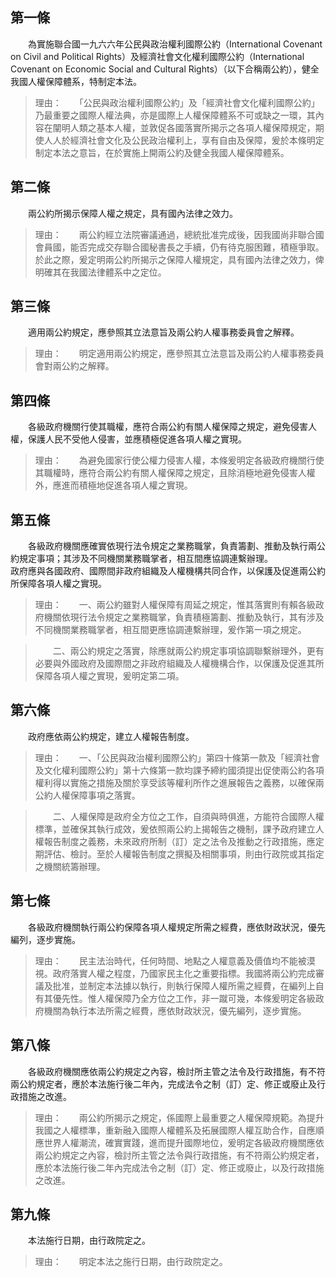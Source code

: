 第一條 
-------
　　為實施聯合國一九六六年公民與政治權利國際公約（International Covenant on Civil and Political Rights）及經濟社會文化權利國際公約（International Covenant on Economic  Social and Cultural Rights）（以下合稱兩公約），健全我國人權保障體系，特制定本法。  
> 理由：　　「公民與政治權利國際公約」及「經濟社會文化權利國際公約」乃最重要之國際人權法典，亦是國際上人權保障體系不可或缺之一環，其內容在闡明人類之基本人權，並敦促各國落實所揭示之各項人權保障規定，期使人人於經濟社會文化及公民政治權利上，享有自由及保障，爰於本條明定制定本法之意旨，在於實施上開兩公約及健全我國人權保障體系。



第二條 
-------
　　兩公約所揭示保障人權之規定，具有國內法律之效力。  
> 理由：　　兩公約經立法院審議通過，總統批准完成後，因我國尚非聯合國會員國，能否完成交存聯合國秘書長之手續，仍有待克服困難，積極爭取。於此之際，爰定明兩公約所揭示之保障人權規定，具有國內法律之效力，俾明確其在我國法律體系中之定位。



第三條 
-------
　　適用兩公約規定，應參照其立法意旨及兩公約人權事務委員會之解釋。  
> 理由：　　明定適用兩公約規定，應參照其立法意旨及兩公約人權事務委員會對兩公約之解釋。



第四條 
-------
　　各級政府機關行使其職權，應符合兩公約有關人權保障之規定，避免侵害人權，保護人民不受他人侵害，並應積極促進各項人權之實現。  
> 理由：　　為避免國家行使公權力侵害人權，本條爰明定各級政府機關行使其職權時，應符合兩公約有關人權保障之規定，且除消極地避免侵害人權外，應進而積極地促進各項人權之實現。



第五條 
-------
　　各級政府機關應確實依現行法令規定之業務職掌，負責籌劃、推動及執行兩公約規定事項；其涉及不同機關業務職掌者，相互間應協調連繫辦理。  
政府應與各國政府、國際間非政府組織及人權機構共同合作，以保護及促進兩公約所保障各項人權之實現。  
> 理由：　　一、兩公約雖對人權保障有周延之規定，惟其落實則有賴各級政府機關依現行法令規定之業務職掌，負責積極籌劃、推動及執行，其有涉及不同機關業務職掌者，相互間更應協調連繫辦理，爰作第一項之規定。

> 　　二、兩公約規定之落實，除應就兩公約規定事項協調聯繫辦理外，更有必要與外國政府及國際間之非政府組織及人權機構合作，以保護及促進其所保障各項人權之實現，爰明定第二項。



第六條 
-------
　　政府應依兩公約規定，建立人權報告制度。  
> 理由：　　一、「公民與政治權利國際公約」第四十條第一款及「經濟社會及文化權利國際公約」第十六條第一款均課予締約國須提出促使兩公約各項權利得以實施之措施及關於享受該等權利所作之進展報告之義務，以確保兩公約人權保障事項之落實。

> 　　二、人權保障是政府全方位之工作，自須與時俱進，方能符合國際人權標準，並確保其執行成效，爰依照兩公約上揭報告之機制，課予政府建立人權報告制度之義務，未來政府所制（訂）定之法令及推動之行政措施，應定期評估、檢討。至於人權報告制度之撰擬及相關事項，則由行政院或其指定之機關統籌辦理。



第七條 
-------
　　各級政府機關執行兩公約保障各項人權規定所需之經費，應依財政狀況，優先編列，逐步實施。  
> 理由：　　民主法治時代，任何時間、地點之人權意義及價值均不能被漠視。政府落實人權之程度，乃國家民主化之重要指標。我國將兩公約完成審議及批准，並制定本法據以執行，則執行保障人權所需之經費，在編列上自有其優先性。惟人權保障乃全方位之工作，非一蹴可幾，本條爰明定各級政府機關為執行本法所需之經費，應依財政狀況，優先編列，逐步實施。



第八條 
-------
　　各級政府機關應依兩公約規定之內容，檢討所主管之法令及行政措施，有不符兩公約規定者，應於本法施行後二年內，完成法令之制（訂）定、修正或廢止及行政措施之改進。  
> 理由：　　兩公約所揭示之規定，係國際上最重要之人權保障規範。為提升我國之人權標準，重新融入國際人權體系及拓展國際人權互助合作，自應順應世界人權潮流，確實實踐，進而提升國際地位，爰明定各級政府機關應依兩公約規定之內容，檢討所主管之法令與行政措施，有不符兩公約規定者，應於本法施行後二年內完成法令之制（訂）定、修正或廢止，以及行政措施之改進。



第九條 
-------
　　本法施行日期，由行政院定之。  
> 理由：　　明定本法之施行日期，由行政院定之。